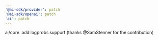 ```yaml
---
'@ai-sdk/provider': patch
'@ai-sdk/openai': patch
'ai': patch
---
```


ai/core: add logprobs support (thanks @SamStenner for the contribution)

